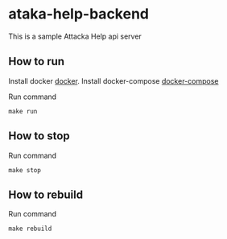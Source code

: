 # ataka-help-backend
This is a sample Attacka Help api server

## How to run
Install docker [docker](https://docs.docker.com/engine/install/).
Install docker-compose [docker-compose](https://pkg.go.dev/github.com/docker/compose/v2#section-readme)

Run command
```
make run
```

## How to stop
Run command
```
make stop
```

## How to rebuild
Run command
```
make rebuild
```
